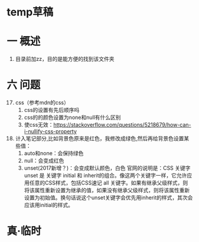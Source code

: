 # temp草稿
# 一 概述
1. 目录前加zz，目的是能方便的找到该文件夹

# 六 问题
17. css（参考mdn的css）
    1. css的设置有先后顺序吗
    2. css的的颜色设置为none和null有什么区别
    3. 使css无效：https://stackoverflow.com/questions/5218679/how-can-i-nullify-css-property    
4. 计入笔记部分,比如背景色原来是红色，我修改成绿色,然后再给背景色设置某些值：
    1. auto和none：会保持绿色
    2. null：会变成红色
    3. unset(2017新增？)：会变成默认颜色，白色
    官网的说明是：CSS 关键字 unset 是 关键字 initial 和 inherit的组合。像这两个关键字一样，它允许应用任意的CSS样式，包括CSS速记 all 关键字。如果有继承父级样式，则将该属性重新设置为继承的值，如果没有继承父级样式，则将该属性重新设置为初始值。换句话说这个unset关键字会优先用inherit的样式，其次会应该用initial的样式。



# 真·临时